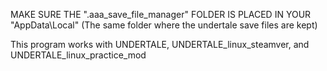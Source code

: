 MAKE SURE THE ".aaa_save_file_manager" FOLDER IS PLACED IN YOUR "AppData\Local" (The same folder where the undertale save files are kept)

This program works with UNDERTALE, UNDERTALE_linux_steamver, and UNDERTALE_linux_practice_mod
